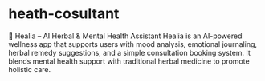 # heath-cosultant
🌿 Healia – AI Herbal &amp; Mental Health Assistant  Healia is an AI-powered wellness app that supports users with mood analysis, emotional journaling, herbal remedy suggestions, and a simple consultation booking system. It blends mental health support with traditional herbal medicine to promote holistic care.
